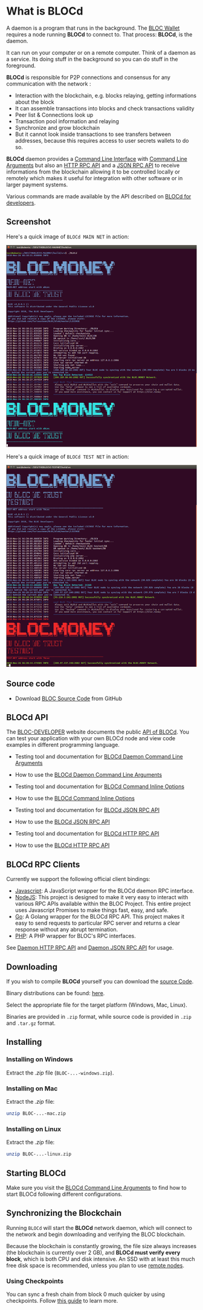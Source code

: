 # **What is BLOCd**

A daemon is a program that runs in the background. The [BLOC Wallet](../wallets/Making-a-Wallet.md) requires a node running **BLOCd** to connect to. That process: **BLOCd**, is the daemon.

It can run on your computer or on a remote computer. Think of a daemon as a service. Its doing stuff in the background so you can do stuff in the foreground.

**BLOCd** is responsible for P2P connections and consensus for any communication with the network :

- Interaction with the blockchain, e.g. blocks relaying, getting informations about the block
- It can assemble transactions into blocks and check transactions validity
- Peer list & Connections look up
- Transaction pool information and relaying
- Synchronize and grow blockchain
- But it cannot look inside transactions to see transfers between addresses, because this requires access to user secrets wallets to do so.

**BLOCd** daemon provides a [Command Line Interface](BLOCd-daemon-cli-options.md)  with [Command Line Arguments](BLOCd-daemon-arguments.md) but also an [HTTP RPC API](BLOCd-daemon-http-rpc-api.md) and a [JSON RPC API](BLOCd-daemon-json-rpc-api.md) to receive informations from the blockchain allowing it to be controlled locally or remotely which makes it useful for integration with other software or in larger payment systems.

Various commands are made available by the API described on [BLOCd for developers](https://bloc-developer.com/api_BLOCd).

## **Screenshot**

Here's a quick image of `BLOCd MAIN NET` in action:

![BLOCd MAIN NET](images/BLOCd-MAIN-NET-v3.0.1.png)

Here's a quick image of `BLOCd TEST NET` in action:

![BLOCd TEST NET](images/BLOCd-TEST-NET-v3.0.1.png)

## **Source code**

* Download [BLOC Source Code](https://github.com/furiousteam/BLOC.git) from GitHub

## **BLOCd API**

The [BLOC-DEVELOPER](https://bloc-developer.com) website documents the public [API of BLOCd](https://bloc-developer.com/api_BLOCd).
You can test your application with your own BLOCd node and view code examples in different programming language.

- Testing tool and documentation for [BLOCd Daemon Command Line Arguments](https://bloc-developer.com/api_BLOCd/cli_arguments)
- How to use the [BLOCd Daemon Command Line Arguments](BLOCd-daemon-arguments.md)


- Testing tool and documentation for [BLOCd Command Inline Options](https://bloc-developer.com/api_BLOCd/options)
- How to use the [BLOCd Command Inline Options](BLOCd-daemon-cli-options.md)


- Testing tool and documentation for [BLOCd JSON RPC API](https://bloc-developer.com/api_BLOCd/json)
- How to use the [BLOCd JSON RPC API](BLOCd-daemon-json-rpc-api.md)


- Testing tool and documentation for [BLOCd HTTP RPC API](https://bloc-developer.com/api_BLOCd/http)
- How to use the [BLOCd HTTP RPC API](BLOCd-daemon-http-rpc-api.md)


## **BLOCd RPC Clients**

Currently we support the following official client bindings:

* [Javascript](https://github.com/furiousteam/bloc-rpc): A JavaScript wrapper for the BLOCd daemon RPC interface.
* [NodeJS](https://www.npmjs.com/package/bloc-rpc): This project is designed to make it very easy to interact with various RPC APIs available within the BLOC  Project. This entire project uses Javascript Promises to make things fast, easy, and safe.
* [Go](https://github.com/furiousteam/bloc-rpc-go): A Golang wrapper for the BLOCd RPC API. This project makes it easy to send requests to particular RPC server and returns a clear response without any abrupt termination.
* [PHP](https://github.com/furiousteam/bloc-rpc-php): A PHP wrapper for BLOC's RPC interfaces.

See [Daemon HTTP RPC API](BLOCd-daemon-http-rpc-api.md) and [Daemon JSON RPC API](BLOCd-daemon-json-rpc-api.md) for usage.

## **Downloading**

If you wish to compile **BLOCd** yourself you can download the [source Code](https://github.com/furiousteam/BLOC.git).

Binary distributions can be found: [here](https://github.com/furiousteam/BLOC/releases/latest).

Select the appropriate file for the target platform (Windows, Mac, Linux).

Binaries are provided in `.zip` format, while source code is provided in `.zip` and `.tar.gz` format.

## **Installing**

### Installing on Windows

Extract the *.zip* file (`BLOC-...-windows.zip`).

### Installing on Mac

Extract the *.zip* file:

```bash
unzip BLOC-...-mac.zip
```

### Installing on Linux

Extract the *.zip* file:

```bash
unzip BLOC-...-linux.zip
```

## **Starting BLOCd**

Make sure you visit the [BLOCd Command Line Arguments](BLOCd-daemon-arguments.md) to find how to start BLOCd following different configurations.

## **Synchronizing the Blockchain**

Running `BLOCd` will start the **BLOCd** network daemon, which will connect to the network and begin downloading and verifying the BLOC blockchain.  

Because the blockchain is constantly growing, the file size always increases (the blockchain is currently over 2 GB), and **BLOCd must verify every block**, which is both CPU and disk intensive. An SSD with at least this much free disk space is recommended, unless you plan to use [remote nodes](../wallets/Using-remote-nodes.md). 

### Using Checkpoints

You can sync a fresh chain from block 0 much quicker by using checkpoints. Follow [this guide](/Using-checkpoints-for-BLOCd.md) to learn more.
